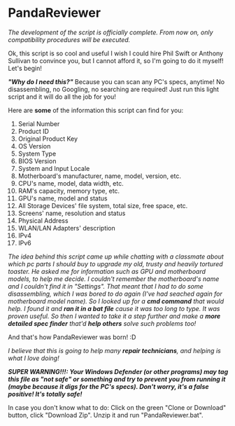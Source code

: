 # PandaReviewer

*The development of the script is officially complete. From now on, only compatibility procedures will be executed.*

Ok, this script is so cool and useful I wish I could hire Phil Swift or Anthony Sullivan to convince you, but I cannot afford it, so I'm going to do it myself! Let's begin!

***"Why do I need this?"***
Because you can scan any PC's specs, anytime! No disassembling, no Googling, no searching are required! Just run this light script and it will do all the job for you! 

Here are **some** of the information this script can find for you:

1. Serial Number
2. Product ID
3. Original Product Key
4. OS Version
5. System Type
6. BIOS Version
7. System and Input Locale
8. Motherboard's manufacturer, name, model, version, etc.
9. CPU's name, model, data width, etc.
10. RAM's capacity, memory type, etc.
11. GPU's name, model and status
12. All Storage Devices' file system, total size, free space, etc.
13. Screens' name, resolution and status
14. Physical Address
15. WLAN/LAN Adapters' description
16. IPv4
17. IPv6

*The idea behind this script came up while chatting with a classmate about which pc parts I should buy to upgrade my old, trusty and heavily tortured toaster. He asked me for information such as GPU and motherboard models, to help me decide. I couldn't remember the motherboard's name and I couldn't find it in "Settings". That meant that I had to do some disassembling, which I was bored to do again (I've had seached again for motherboard model name). So I looked up for a **cmd command** that would help. I found it and **ran it in a bat file** cause it was too long to type. It was proven useful. So then I wanted to take it a step further and make a **more detailed spec finder** that'd **help others** solve such problems too!*

And that's how PandaReviewer was born! :D

*I believe that this is going to help many **repair technicians**, and helping is what I love doing!*

***SUPER WARNING!!!: Your Windows Defender (or other programs) may tag this file as "not safe" or something and try to prevent you from running it (maybe because it digs for the PC's specs). Don't worry, it's a false positive! It's totally safe!***

In case you don't know what to do: Click on the green "Clone or Download" button, click "Download Zip". Unzip it and run "PandaReviewer.bat".
